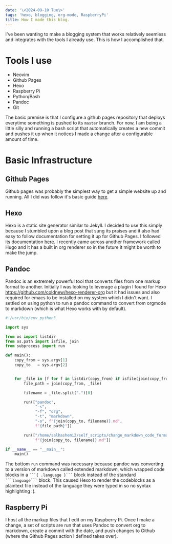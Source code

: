 ```yaml
---
date: '\<2024-09-10 Tue\>'
tags: 'hexo, blogging, org-mode, RaspberryPi'
title: How I made this blog.
---
```


I\'ve been wanting to make a blogging system that works relatively
seemless and integrates with the tools I already use. This is how I
accomplished that.

Tools I use
===========

-   Neovim
-   Github Pages
-   Hexo
-   Raspberry Pi
-   Python/Bash
-   Pandoc
-   Git

The basic premise is that I configure a github pages repository that
deploys everytime something is pushed to its `master` branch. For now, I
am being a little silly and running a bash script that automatically
creates a new commit and pushes it up when it notices I made a change
after a configurable amount of time.

Basic Infrastructure
====================

Github Pages
------------

Github pages was probably the simplest way to get a simple website up
and running. All I did was follow it\'s basic guide
[here](https://pages.github.com/).

Hexo
----

Hexo is a static site generator similar to Jekyll. I decided to use this
simply because I stumbled upon a blog post that sung its praises and it
also had easy to follow documentation for setting it up for Github
Pages. I followed its documentation
[here](https://hexo.io/docs/github-pages). I recently came across
another framework called Hugo and it has a built in org renderer so in
the future it might be worth to make the jump.

Pandoc
------

Pandoc is an extremely powerful tool that converts files from one markup
format to another. Initially I was looking to leverage a plugin I found
for Hexo <https://github.com/coldnew/hexo-renderer-org> but it had
issues and also required for emacs to be installed on my system which I
didn\'t want. I settled on using python to run a pandoc command to
convert from orgmode to markdown (which is what Hexo works with by
default).

``` python
#!/usr/bin/env python3

import sys

from os import listdir
from os.path import isfile, join
from subprocess import run

def main():
    copy_from = sys.argv[1]
    copy_to   = sys.argv[2]


    for _file in [f for f in listdir(copy_from) if isfile(join(copy_from, f))]:
        file_path = join(copy_from, _file)

        filename = _file.split(".")[0]

        run(["pandoc",
             "-s",
             "-f", "org",
             "-t", "markdown",
             "-o", f"{join(copy_to, filename)}.md",
             f"{file_path}"])

        run(["/home/salhashemi2/self_scripts/change_markdown_code_format",
             f"{join(copy_to, filename)}.md"])

if __name__ == "__main__":
    main()
```

The bottom `run` command was necessary because pandoc was converting to
a version of markdown called extended markdown, which wrapped code
blocks in a ```` ```{ .language }``` ```` block instead of the standard
```` ```language``` ```` block. This caused Hexo to render the
codeblocks as a plaintext file instead of the language they were typed
in so no syntax highlighting :(.

Raspberry Pi
------------

I host all the markup files that I edit on my Raspberry Pi. Once I make
a change, a set of scripts are run that uses Pandoc to convert org to
markdown, create a commit with the date, and push changes to Github
(where the Github Pages action I defined takes over).
